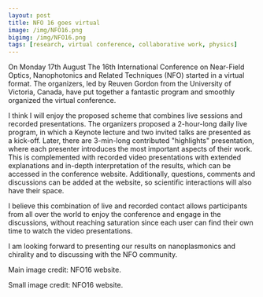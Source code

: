 ```yaml
---
layout: post
title: NFO 16 goes virtual 
image: /img/NFO16.png
bigimg: /img/NFO16.png
tags: [research, virtual conference, collaborative work, physics]
---
```



On Monday 17th August The 16th International Conference on Near-Field Optics, Nanophotonics and Related Techniques (NFO) started in a virtual format. 
The organizers, led by Reuven Gordon from the University of Victoria, Canada, have put together a fantastic program and smoothly organized the virtual conference. 

I think I will enjoy the proposed scheme that combines live sessions and recorded presentations. 
The organizers proposed a 2-hour-long daily live program, in which a Keynote lecture and two invited talks are presented as a kick-off. Later, there are 3-min-long contributed
"highlights" presentation, where each presenter introduces the most important aspects of their work. This is complemented with recorded video 
presentations with extended explanations and in-depth interpretation of the results, which can be accessed in the conference website. Additionally, questions, comments
and discussions can be added at the website, so scientific interactions will also have their space.

I believe this combination of live and recorded contact allows participants from all over the world to enjoy the conference and engage in the discussions, without
reaching saturation since each user can find their own time to watch the video presentations.

I am looking forward to presenting our results on nanoplasmonics and chirality and to discussing with the NFO community.



Main image credit: NFO16 website.

Small image credit: NFO16 website.
 

 